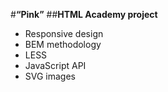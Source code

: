 #**“Pink”**
##**HTML Academy project**
- Responsive design
- BEM methodology
- LESS
- JavaScript API
- SVG images

